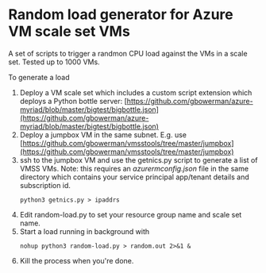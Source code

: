 # Random load generator for Azure VM scale set VMs
A set of scripts to trigger a randmon CPU load against  the VMs in a scale set. Tested up to 1000 VMs.

To generate a load

1. Deploy a VM scale set which includes a custom script extension which deploys a Python bottle server: [https://github.com/gbowerman/azure-myriad/blob/master/bigtest/bigbottle.json](https://github.com/gbowerman/azure-myriad/blob/master/bigtest/bigbottle.json)
2. Deploy a jumpbox VM in the same subnet. E.g. use [https://github.com/gbowerman/vmsstools/tree/master/jumpbox](https://github.com/gbowerman/vmsstools/tree/master/jumpbox)
3. ssh to the jumpbox VM and use the getnics.py script to generate a list of VMSS VMs. Note: this requires an _azurermconfig.json_ file in the same directory which contains your service principal app/tenant details and subscription id.
   ```
   python3 getnics.py > ipaddrs
   ```
4. Edit random-load.py to set your resource group name and scale set name.
5. Start a load running in background with
   ```
   nohup python3 random-load.py > random.out 2>&1 &
   ```
6. Kill the process when you're done.
